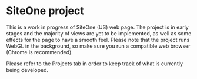 # SiteOne project

This is a work in progress of SiteOne (US) web page. The project is in early stages and the majority of views are yet to be implemented, as well as some effects for the page to have a smooth feel. Please note that the project runs WebGL in the background, so make sure you run a compatible web browser (Chrome is recommended).

Please refer to the Projects tab in order to keep track of what is currently being developed.
